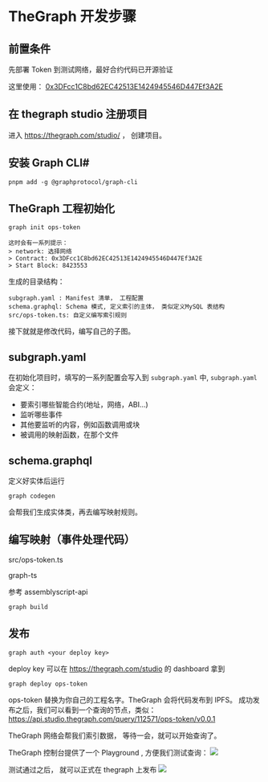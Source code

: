 # TheGraph 开发步骤


## 前置条件

先部署 Token 到测试网络，最好合约代码已开源验证

这里使用： [0x3DFcc1C8bd62EC42513E1424945546D447Ef3A2E](https://sepolia.etherscan.io/token/0x3dfcc1c8bd62ec42513e1424945546d447ef3a2e)


## 在 thegraph studio 注册项目

进入 https://thegraph.com/studio/ ， 创建项目。

## 安装 Graph CLI#
```
pnpm add -g @graphprotocol/graph-cli
```

## TheGraph 工程初始化

```
graph init ops-token

这时会有一系列提示：
> network: 选择网络
> Contract: 0x3DFcc1C8bd62EC42513E1424945546D447Ef3A2E
> Start Block: 8423553
```


生成的目录结构：

```
subgraph.yaml : Manifest 清单， 工程配置
schema.graphql: Schema 模式, 定义索引的主体， 类似定义MySQL 表结构
src/ops-token.ts: 自定义编写索引规则 
```

接下就就是修改代码，编写自己的子图。


## subgraph.yaml
在初始化项目时，填写的一系列配置会写入到 `subgraph.yaml` 中,  `subgraph.yaml` 会定义：


* 要索引哪些智能合约(地址，网络，ABI...)
* 监听哪些事件
* 其他要监听的内容，例如函数调用或块
* 被调用的映射函数，在那个文件

## schema.graphql

定义好实体后运行

```
graph codegen
```

会帮我们生成实体类，再去编写映射规则。



## 编写映射（事件处理代码）

src/ops-token.ts

graph-ts

参考 assemblyscript-api 


```
graph build
```


## 发布

```
graph auth <your deploy key>
```

deploy key 可以在 https://thegraph.com/studio 的 dashboard 拿到

```
graph deploy ops-token
```

ops-token 替换为你自己的工程名字。TheGraph 会将代码发布到 IPFS。
成功发布之后，我们可以看到一个查询的节点，类似：https://api.studio.thegraph.com/query/112571/ops-token/v0.0.1



TheGraph 网络会帮我们索引数据， 等待一会，就可以开始查询了。


TheGraph 控制台提供了一个 Playground , 方便我们测试查询：
![](https://img.learnblockchain.cn/pics/20250528183312.png)


测试通过之后， 就可以正式在 thegraph 上发布
![](https://img.learnblockchain.cn/pics/20250528183122.png)

